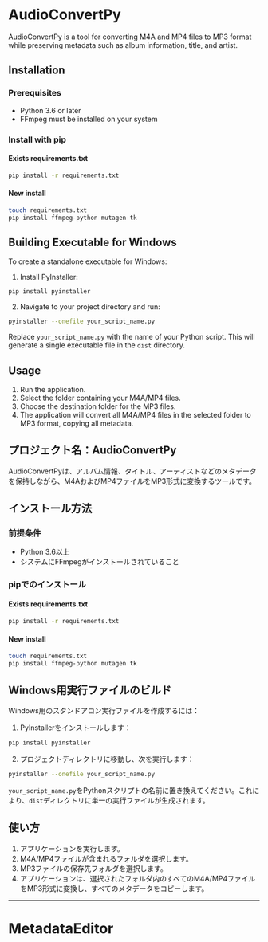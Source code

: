 # AudioConvertPy

AudioConvertPy is a tool for converting M4A and MP4 files to MP3 format while preserving metadata such as album information, title, and artist.

## Installation

### Prerequisites

- Python 3.6 or later
- FFmpeg must be installed on your system

### Install with pip

#### Exists requirements.txt

```bash
pip install -r requirements.txt
```

#### New install
```bash
touch requirements.txt
pip install ffmpeg-python mutagen tk
```

## Building Executable for Windows

To create a standalone executable for Windows:

1. Install PyInstaller:

```bash
pip install pyinstaller
```

2. Navigate to your project directory and run:

```bash
pyinstaller --onefile your_script_name.py
```

Replace `your_script_name.py` with the name of your Python script. This will generate a single executable file in the `dist` directory.

## Usage

1. Run the application.
2. Select the folder containing your M4A/MP4 files.
3. Choose the destination folder for the MP3 files.
4. The application will convert all M4A/MP4 files in the selected folder to MP3 format, copying all metadata.

## プロジェクト名：AudioConvertPy

AudioConvertPyは、アルバム情報、タイトル、アーティストなどのメタデータを保持しながら、M4AおよびMP4ファイルをMP3形式に変換するツールです。

## インストール方法

### 前提条件

- Python 3.6以上
- システムにFFmpegがインストールされていること

### pipでのインストール

#### Exists requirements.txt

```bash
pip install -r requirements.txt
```

#### New install
```bash
touch requirements.txt
pip install ffmpeg-python mutagen tk
```

## Windows用実行ファイルのビルド

Windows用のスタンドアロン実行ファイルを作成するには：

1. PyInstallerをインストールします：

```bash
pip install pyinstaller
```

2. プロジェクトディレクトリに移動し、次を実行します：

```bash
pyinstaller --onefile your_script_name.py
```

`your_script_name.py`をPythonスクリプトの名前に置き換えてください。これにより、`dist`ディレクトリに単一の実行ファイルが生成されます。

## 使い方

1. アプリケーションを実行します。
2. M4A/MP4ファイルが含まれるフォルダを選択します。
3. MP3ファイルの保存先フォルダを選択します。
4. アプリケーションは、選択されたフォルダ内のすべてのM4A/MP4ファイルをMP3形式に変換し、すべてのメタデータをコピーします。

---

# MetadataEditor

